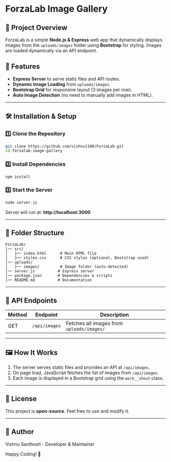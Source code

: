 # ForzaLab Image Gallery

## 📌 Project Overview
ForzaLab is a simple **Node.js & Express** web app that dynamically displays images from the `uploads/images` folder using **Bootstrap** for styling. Images are loaded dynamically via an API endpoint.

## 🚀 Features
- **Express Server** to serve static files and API routes.
- **Dynamic Image Loading** from `uploads/images`.
- **Bootstrap Grid** for responsive layout (3 images per row).
- **Auto Image Detection** (no need to manually add images in HTML).

---

## 🛠 Installation & Setup

### 1️⃣ Clone the Repository
```sh
git clone https://github.com/vishnu1100/ForzaLab.git
cd forzalab-image-gallery
```

### 2️⃣ Install Dependencies
```sh
npm install
```

### 3️⃣ Start the Server
```sh
node server.js
```

Server will run at: **http://localhost:3000**

---

## 📁 Folder Structure
```
ForzaLab/
│── src/
│   ├── index.html      # Main HTML file
│   ├── styles.css      # CSS styles (optional, Bootstrap used)
│── uploads/
│   ├── images/         # Image folder (auto-detected)
│── server.js          # Express server
│── package.json       # Dependencies & scripts
│── README.md          # Documentation
```

---

## 📌 API Endpoints
| Method | Endpoint       | Description |
|--------|---------------|-------------|
| GET    | `/api/images` | Fetches all images from `uploads/images/` |

---

## 🖼 How It Works
1. The server serves static files and provides an API at `/api/images`.
2. On page load, JavaScript fetches the list of images from `/api/images`.
3. Each image is displayed in a Bootstrap grid using the `work__shout` class.

---

## 📜 License
This project is **open-source**. Feel free to use and modify it.

---

## 🎯 Author
Vishnu Santhosh - Developer & Maintainer

Happy Coding! 🚀

